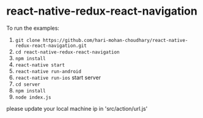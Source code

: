# react-native-redux-react-navigation

To run the examples:

1. `git clone https://github.com/hari-mohan-choudhary/react-native-redux-react-navigation.git`
2. `cd react-native-redux-react-navigation`
3. `npm install`
4. `react-native start`
5. `react-native run-android`
6. `react-native run-ios`
start server 
8. `cd server`
9. `npm install`
10. `node index.js`

please update your local machine ip in 'src/action/url.js'
